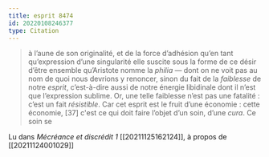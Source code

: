 ```yaml
---
title: esprit 8474
id: 20220108246377
type: Citation
---
```


> à l’aune de son originalité, et de la force d’adhésion qu’en tant qu’expression d’une singularité elle suscite sous la forme de ce désir d’être ensemble qu’Aristote nomme la *philia* — dont on ne voit pas au nom de quoi nous devrions y renoncer, sinon du fait de la *faiblesse* de notre *esprit*, c’est-à-dire aussi de notre énergie libidinale dont il n’est que l’expression sublime. Or, une telle faiblesse n’est pas une fatalité : c’est un fait *résistible*. Car cet esprit est le fruit d’une économie : cette économie, [37] c'est ce qui doit faire l’objet d’un soin, d’une *cura*. Ce soin se

Lu dans *Mécréance et discrédit 1* [[20211125162124]], à propos de [[20211124001029]]